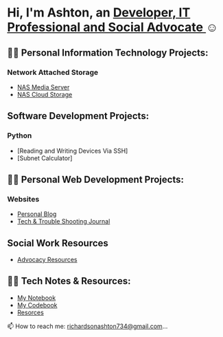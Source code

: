 <h1>Hi, I'm Ashton, an <a href="https://www.linkedin.com/in/ashton-najee-mckeith-richardson-65782b22a/"> Developer, IT Professional and Social Advocate </a>☺</h1>

## 👨‍💻 Personal Information Technology Projects:


### Network Attached Storage 

  - [NAS Media Server](https://github.com/AshtonRichards/config-ad)
  - [NAS Cloud Storage](https://github.com/AshtonRichards/config-ad)

## Software Development Projects: 

### Python 

- [Reading and Writing Devices Via SSH]
- [Subnet Calculator]


## 👨‍💻 Personal Web Development Projects:

### Websites

  - [Personal Blog](https://github.com/AshtonRichards/AshtonRichards/edit/main/README.md)
  - [Tech & Trouble Shooting Journal](https://ashtonrichardson.com/)


## Social Work Resources

  - [Advocacy Resources](https://github.com/AshtonRichards/Advocacy-Resources)
  

## 👨‍💻 Tech Notes & Resources:

- [My Notebook](https://github.com/AshtonRichards/Notes)
- [My Codebook]()
- [Resorces](https://github.com/AshtonRichards/Resources)

📫 How to reach me: richardsonashton734@gmail.com...

<!---
AshtonRichards/AshtonRichards is a ✨ special ✨ repository because its `README.md` (this file) appears on your GitHub profile.
You can click the Preview link to take a look at your changes.
--->
